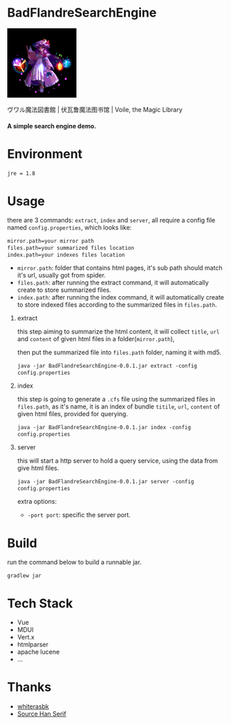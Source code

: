 # BadFlandreSearchEngine


<img src="./.github/patchouli.gif" />

ヴワル魔法図書館 | 伏瓦鲁魔法图书馆 | Voile, the Magic Library


#### A simple search engine demo.

# Environment
``jre = 1.8``

# Usage

there are 3 commands: `extract`, `index` and  `server`, all require a config file named `config.properties`, which looks like:

```properties
mirror.path=your mirror path
files.path=your summarized files location
index.path=your indexes files location
```

- `mirror.path`: folder that contains html pages, it's sub path should match it's url, usually got from spider.
- `files.path`: after running the extract command, it will automatically create to store summarized files.
- `index.path`: after running the index command, it will automatically create to store indexed files according to the summarized files in `files.path`.

1. extract

    this step aiming to summarize the html content, it will collect `title`, `url` and `content` of given html files in a folder(`mirror.path`),
    
    then put the summarized file into `files.path` folder, naming it with md5.
    
    ```shell
    java -jar BadFlandreSearchEngine-0.0.1.jar extract -config config.properties
    ```

2. index
    
   this step is going to generate a `.cfs` file using the summarized files in `files.path`, as it's name, it is an index of bundle `titile`, `url`, `content` of given html files, provided for querying.
    ```shell
    java -jar BadFlandreSearchEngine-0.0.1.jar index -config config.properties
    ```
3. server
    
   this will start a http server to hold a query service, using the data from give html files.
    ```shell
    java -jar BadFlandreSearchEngine-0.0.1.jar server -config config.properties
    ```
    
    extra options: 
    - `-port port`: specific the server port.  

# Build

run the command below to build a runnable jar.
```shell
gradlew jar 
```

# Tech Stack
   
   - Vue
   - MDUI
   - Vert.x
   - htmlparser
   - apache lucene
   - ...

# Thanks

 - [whiterasbk](https://github.com/whiterasbk)
 - [Source Han Serif](https://github.com/adobe-fonts/source-han-serif)